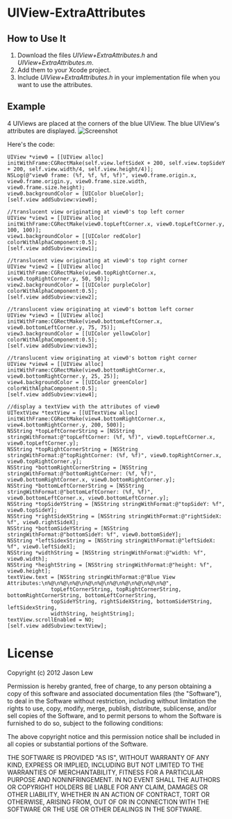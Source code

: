 UIView-ExtraAttributes
======================

## How to Use It

1. Download the files *UIView+ExtraAttributes.h* and *UIView+ExtraAttributes.m*.
2. Add them to your Xcode project.
3. Include *UIView+ExtraAttributes.h* in your implementation file when you want to use the attributes.

## Example
4 UIViews are placed at the corners of the blue UIView.  The blue UIView's attributes are displayed.
![Screenshot](https://raw.github.com/jasonlew/UIView-ExtraAttributes/master/screenshot.png)

Here's the code:

```obj-c
UIView *view0 = [[UIView alloc] initWithFrame:CGRectMake(self.view.leftSideX + 200, self.view.topSideY + 200, self.view.width/4, self.view.height/4)];
NSLog(@"view0 frame: (%f, %f, %f, %f)", view0.frame.origin.x, view0.frame.origin.y, view0.frame.size.width, view0.frame.size.height);
view0.backgroundColor = [UIColor blueColor];
[self.view addSubview:view0];
    
//translucent view originating at view0's top left corner
UIView *view1 = [[UIView alloc] initWithFrame:CGRectMake(view0.topLeftCorner.x, view0.topLeftCorner.y, 100, 100)];
view1.backgroundColor = [[UIColor redColor] colorWithAlphaComponent:0.5];
[self.view addSubview:view1];

//translucent view originating at view0's top right corner
UIView *view2 = [[UIView alloc] initWithFrame:CGRectMake(view0.topRightCorner.x, view0.topRightCorner.y, 50, 50)];
view2.backgroundColor = [[UIColor purpleColor] colorWithAlphaComponent:0.5];
[self.view addSubview:view2];

//translucent view originating at view0's bottom left corner
UIView *view3 = [[UIView alloc] initWithFrame:CGRectMake(view0.bottomLeftCorner.x, view0.bottomLeftCorner.y, 75, 75)];
view3.backgroundColor = [[UIColor yellowColor] colorWithAlphaComponent:0.5];
[self.view addSubview:view3];

//translucent view originating at view0's bottom right corner
UIView *view4 = [[UIView alloc] initWithFrame:CGRectMake(view0.bottomRightCorner.x, view0.bottomRightCorner.y, 25, 25)];
view4.backgroundColor = [[UIColor greenColor] colorWithAlphaComponent:0.5];
[self.view addSubview:view4];

//display a textView with the attributes of view0
UITextView *textView = [[UITextView alloc] initWithFrame:CGRectMake(view4.bottomRightCorner.x, view4.bottomRightCorner.y, 200, 500)];
NSString *topLeftCornerString = [NSString stringWithFormat:@"topLeftCorner: (%f, %f)", view0.topLeftCorner.x, view0.topLeftCorner.y];
NSString *topRightCornerString = [NSString stringWithFormat:@"topRightCorner: (%f, %f)", view0.topRightCorner.x, view0.topRightCorner.y];
NSString *bottomRightCornerString = [NSString stringWithFormat:@"bottomRightCorner: (%f, %f)", view0.bottomRightCorner.x, view0.bottomRightCorner.y];
NSString *bottomLeftCornerString = [NSString stringWithFormat:@"bottomLeftCorner: (%f, %f)", view0.bottomLeftCorner.x, view0.bottomLeftCorner.y];
NSString *topSideYString = [NSString stringWithFormat:@"topSideY: %f", view0.topSideY];
NSString *rightSideXString = [NSString stringWithFormat:@"rightSideX: %f", view0.rightSideX];
NSString *bottomSideYString = [NSString stringWithFormat:@"bottomSideY: %f", view0.bottomSideY];
NSString *leftSidexString = [NSString stringWithFormat:@"leftSideX: %f", view0.leftSideX];
NSString *widthString = [NSString stringWithFormat:@"width: %f", view0.width];
NSString *heightString = [NSString stringWithFormat:@"height: %f", view0.height];
textView.text = [NSString stringWithFormat:@"Blue View Attributes:\n%@\n%@\n%@\n%@\n%@\n%@\n%@\n%@\n%@\n%@",
              topLeftCornerString, topRightCornerString, bottomRightCornerString, bottomLeftCornerString,
              topSideYString, rightSideXString, bottomSideYString, leftSidexString,
              widthString, heightString];
textView.scrollEnabled = NO;
[self.view addSubview:textView];
```

# License

Copyright (c) 2012 Jason Lew

Permission is hereby granted, free of charge, to any person
obtaining a copy of this software and associated documentation
files (the "Software"), to deal in the Software without
restriction, including without limitation the rights to use,
copy, modify, merge, publish, distribute, sublicense, and/or sell
copies of the Software, and to permit persons to whom the
Software is furnished to do so, subject to the following
conditions:

The above copyright notice and this permission notice shall be
included in all copies or substantial portions of the Software.

THE SOFTWARE IS PROVIDED "AS IS", WITHOUT WARRANTY OF ANY KIND,
EXPRESS OR IMPLIED, INCLUDING BUT NOT LIMITED TO THE WARRANTIES
OF MERCHANTABILITY, FITNESS FOR A PARTICULAR PURPOSE AND
NONINFRINGEMENT. IN NO EVENT SHALL THE AUTHORS OR COPYRIGHT
HOLDERS BE LIABLE FOR ANY CLAIM, DAMAGES OR OTHER LIABILITY,
WHETHER IN AN ACTION OF CONTRACT, TORT OR OTHERWISE, ARISING
FROM, OUT OF OR IN CONNECTION WITH THE SOFTWARE OR THE USE OR
OTHER DEALINGS IN THE SOFTWARE.

